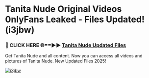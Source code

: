 # Tanita Nude Original Videos 0nlyFans Leaked - Files Updated! (i3jbw)

<h3>🔴 CLICK HERE 🌐==►► <a href="https://tinyurl.com/5h6xmrr3" rel="nofollow">Tanita Nude Updated Files</a></h3>

Get Tanita Nude and all content. Now you can access all videos and pictures of Tanita Nude. New Updated Files 2025!

[![i3jbw](https://i.imgur.com/KVD873Z.gif)](https://tinyurl.com/5h6xmrr3)
